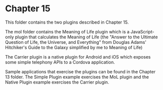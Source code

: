 Chapter 15
==========
This folder contains the two plugins described in Chapter 15. 

The mol folder contains the Meaning of Life plugin which is a JavaScript-only plugin that calculates the Meaning of Life (the "Answer to the Ultimate Question of Life, the Universe, and Everything" from Douglas Adams' Hitchiker's Guide to the Galaxy simplified by me to Meaning of Life)

The Carrier plugin is a native plugin for Android and iOS which exposes some simple telephony APIs to a Cordova application.

Sample applications that exercise the plugins can be found in the Chapter 13 folder. The Simple Plugin example exercises the MoL plugin and the Native Plugin example exercises the Carrier plugin.